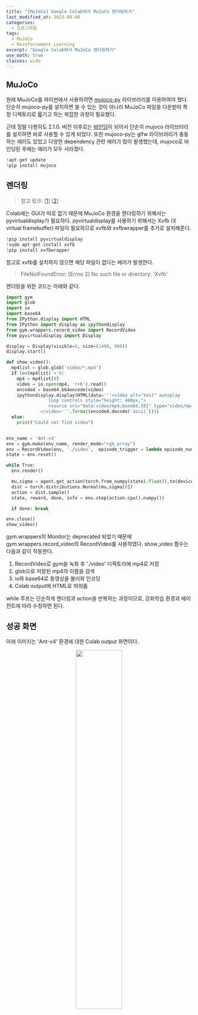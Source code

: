 ```yaml
---
title: "[MuJoCo] Google Colab에서 MuJoCo 렌더링하기"
last_modified_at: 2023-09-08
categories:
  - 프로그래밍
tags:
  - MuJoCo
  - Reinforcement Learning
excerpt: "Google Colab에서 MuJoCo 렌더링하기"
use_math: true
classes: wide
---
```


## MuJoCo
원래 MuJoCo를 파이썬에서 사용하려면 [mujoco-py](https://github.com/openai/mujoco-py) 라이브러리를 이용하여야 했다. 단순히 mujoco-py를 설치하면 쓸 수 있는 것이 아니라 MuJoCo 파일을 다운받아 특정 디렉토리로 옯기고 하는 복잡한 과정이 필요했다. 

근데 정말 다행히도 2.1.0. 버전 이후로는 [바인딩](https://github.com/google-deepmind/mujoco/blob/main/python/README.md)이 되어서 단순히 mujoco 라이브러리를 설치하면 바로 사용할 수 있게 되었다. 또한 mujoco-py는 glfw 라이브러리가 충동하는 에러도 있었고 다양한 dependency 관련 에러가 많이 발생했는데, mujoco로 바인딩된 후에는 에러가 모두 사라졌다.

```python
!apt-get update
!pip install mujoco
```

## 렌더링
> 참고 링크: [[1](https://colab.research.google.com/drive/1flu31ulJlgiRL1dnN2ir8wGh9p7Zij2t)] [[2](https://stackoverflow.com/questions/71520568/importerror-cannot-import-name-monitor-from-gym-wrappers)]

Colab에는 GUI가 따로 없기 때문에 MuJoCo 환경을 렌더링하기 위해서는 pyvirtualdisplay가 필요하다. pyvirtualdisplay를 사용하기 위해서는 Xvfb (X virtual framebuffer) 파일이 필요하므로 xvfb와 xvfbwrapper를 추가로 설치해준다. 

```python
!pip install pyvirtualdisplay
!sudo apt-get install xvfb
!pip install xvfbwrapper
```

참고로 xvfb를 설치하지 않으면 해당 파일이 없다는 에러가 발생한다. 

> FileNotFoundError: [Errno 2] No such file or directory: 'Xvfb'

렌더링을 위한 코드는 아래와 같다. 

```python
import gym
import glob
import io
import base64
from IPython.display import HTML
from IPython import display as ipythondisplay
from gym.wrappers.record_video import RecordVideo
from pyvirtualdisplay import Display

display = Display(visible=0, size=(1400, 900))
display.start()

def show_video():
  mp4list = glob.glob('video/*.mp4')
  if len(mp4list) > 0:
    mp4 = mp4list[0]
    video = io.open(mp4, 'r+b').read()
    encoded = base64.b64encode(video)
    ipythondisplay.display(HTML(data='''<video alt="test" autoplay
                loop controls style="height: 400px;">
                <source src="data:video/mp4;base64,{0}" type="video/mp4" />
             </video>'''.format(encoded.decode('ascii'))))
  else:
    print("Could not find video")


env_name = 'Ant-v4'
env = gym.make(env_name, render_mode="rgb_array")
env = RecordVideo(env, './video',  episode_trigger = lambda episode_number: True)
state = env.reset()

while True:
  env.render()

  mu,sigma = agent.get_action(torch.from_numpy(state).float().to(device))
  dist = torch.distributions.Normal(mu,sigma[0])
  action = dist.sample()
  state, reward, done, info = env.step(action.cpu().numpy())

  if done: break

env.close()
show_video()
```

gym.wrappers의 Monitor는 deprecated 되었기 때문에 gym.wrappers.record_video의 RecordVideo를 사용하였다. show_video 함수는 다음과 같이 작동한다. 

1. RecordVideo로 gym을 녹화 후 './video' 디렉토리에 mp4로 저장
2. glob으로 저장된 mp4의 이름을 검색
3. io와 base64로 동영상을 불러와 인코딩
4. Colab output에 HTML로 띄워줌

while 루프는 단순하게 렌더링과 action을 반복하는 과정이므로, 강화학습 환경과 에이전트에 따라 수정하면 된다. 

## 성공 화면
아래 이미지는 'Ant-v4' 환경에 대한 Colab output 화면이다. 

<center><img src='{{"/assets/img/mujoco/mujoco-video.webp" | relative_url}}' width="50%"></center>